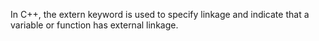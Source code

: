 In C++, the extern keyword is used to specify linkage and indicate that a variable or function has external linkage.

